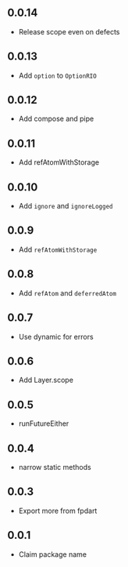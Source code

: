 ## 0.0.14

- Release scope even on defects

## 0.0.13

- Add `option` to `OptionRIO`

## 0.0.12

- Add compose and pipe

## 0.0.11

- Add refAtomWithStorage

## 0.0.10

- Add `ignore` and `ignoreLogged`

## 0.0.9

- Add `refAtomWithStorage`

## 0.0.8

- Add `refAtom` and `deferredAtom`

## 0.0.7

- Use dynamic for errors

## 0.0.6

- Add Layer.scope

## 0.0.5

- runFutureEither

## 0.0.4

- narrow static methods

## 0.0.3

- Export more from fpdart

## 0.0.1

- Claim package name
